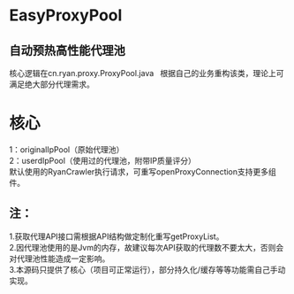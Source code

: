 # EasyProxyPool
## 自动预热高性能代理池  
核心逻辑在cn.ryan.proxy.ProxyPool.java  
根据自己的业务重构该类，理论上可满足绝大部分代理需求。
# 核心
1：originalIpPool（原始代理池）
<br>
2：userdIpPool（使用过的代理池，附带IP质量评分）  
默认使用的RyanCrawler执行请求，可重写openProxyConnection支持更多组件。
## 注：
1.获取代理API接口需根据API结构做定制化重写getProxyList。
<br>
2.因代理池使用的是Jvm的内存，故建议每次API获取的代理数不要太大，否则会对代理池性能造成一定影响。
<br>
3.本源码只提供了核心（项目可正常运行），部分持久化/缓存等等功能需自己手动实现。  
